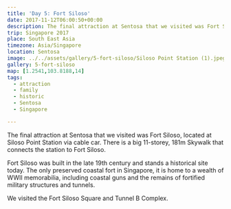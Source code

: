 ```yaml
---
title: 'Day 5: Fort Siloso'
date: 2017-11-12T06:00:50+00:00
description: The final attraction at Sentosa that we visited was Fort Siloso, built in the late 19th century and stands a historical site today.
trip: Singapore 2017
place: South East Asia
timezone: Asia/Singapore
location: Sentosa
image: ../../assets/gallery/5-fort-siloso/Siloso Point Station (1).jpeg
gallery: 5-fort-siloso
map: [1.2541,103.8188,14]
tags:
  - attraction
  - family
  - historic
  - Sentosa
  - Singapore

---
```

The final attraction at Sentosa that we visited was Fort Siloso, located at Siloso Point Station via cable car. There is a big&nbsp;11-storey, 181m Skywalk that connects the station to Fort Siloso.

Fort Siloso was built in the late 19th century and stands a historical site today. The only preserved coastal fort in Singapore, it is home to a wealth of WWII memorabilia, including coastal guns and the remains of fortified military structures and tunnels.

We visited the Fort Siloso Square and Tunnel B Complex.
